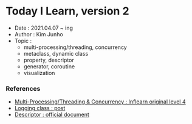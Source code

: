 # Today I Learn, version 2
  - Date : 2021.04.07 ~ ing
  - Author : Kim Junho
  - Topic : 
    - multi-processing/threading, concurrency
    - metaclass, dynamic class
    - property, descriptor
    - generator, coroutine
    - visualization


### References
  - [Multi-Processing/Threading & Concurrency : Inflearn original level 4](https://www.inflearn.com/course/%ED%94%84%EB%A1%9C%EA%B7%B8%EB%9E%98%EB%B0%8D-%ED%8C%8C%EC%9D%B4%EC%8D%AC-%EC%99%84%EC%84%B1-%EC%9D%B8%ED%94%84%EB%9F%B0-%EC%98%A4%EB%A6%AC%EC%A7%80%EB%84%90#)
  - [Logging class : post](https://greeksharifa.github.io/%ED%8C%8C%EC%9D%B4%EC%8D%AC/2019/12/13/logging/)
  - [Descriptor : official document](https://docs.python.org/ko/3/howto/descriptor.html)
